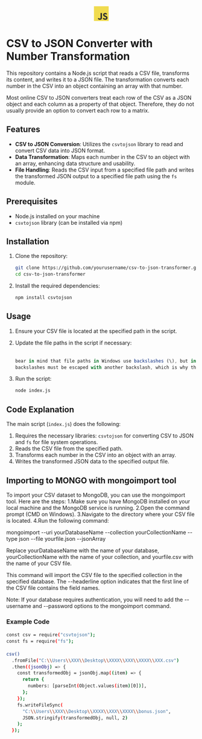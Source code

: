 <p align="center"> <a href="https://developer.mozilla.org/en-US/docs/Web/JavaScript" target="_blank" rel="noreferrer"> <img src="https://raw.githubusercontent.com/devicons/devicon/master/icons/javascript/javascript-original.svg" alt="javascript" width="40" height="40"/> </a> </p>

# CSV to JSON Converter with Number Transformation

This repository contains a Node.js script that reads a CSV file, transforms its content, and writes it to a JSON file. The transformation converts each number in the CSV into an object containing an array with that number.

Most online CSV to JSON converters treat each row of the CSV as a JSON object and each column as a property of that object. Therefore, they do not usually provide an option to convert each row to a matrix.

## Features

- **CSV to JSON Conversion**: Utilizes the `csvtojson` library to read and convert CSV data into JSON format.
- **Data Transformation**: Maps each number in the CSV to an object with an array, enhancing data structure and usability.
- **File Handling**: Reads the CSV input from a specified file path and writes the transformed JSON output to a specified file path using the `fs` module.

## Prerequisites

- Node.js installed on your machine
- `csvtojson` library (can be installed via npm)

## Installation

1. Clone the repository:
    ```bash
    git clone https://github.com/yourusername/csv-to-json-transformer.git
    cd csv-to-json-transformer
    ```

2. Install the required dependencies:
    ```bash
    npm install csvtojson
    ```

## Usage

1. Ensure your CSV file is located at the specified path in the script.

2. Update the file paths in the script if necessary:
    ```javascript

    bear in mind that file paths in Windows use backslashes (\), but in JavaScript strings,
    backslashes must be escaped with another backslash, which is why they look like this: \\.
    ```
3. Run the script:
    ```bash
    node index.js
    ```

## Code Explanation

The main script (`index.js`) does the following:
1. Requires the necessary libraries: `csvtojson` for converting CSV to JSON and `fs` for file system operations.
2. Reads the CSV file from the specified path.
3. Transforms each number in the CSV into an object with an array.
4. Writes the transformed JSON data to the specified output file.

## Importing to MONGO with mongoimport tool

To import your CSV dataset to MongoDB, you can use the mongoimport tool. Here are the steps:
1.Make sure you have MongoDB installed on your local machine and the MongoDB service is running.
2.Open the command prompt (CMD on Windows).
3.Navigate to the directory where your CSV file is located.
4.Run the following command:

mongoimport --uri yourDatabaseName --collection yourCollectionName --type json --file yourfile.json --jsonArray

Replace yourDatabaseName with the name of your database, yourCollectionName with the name of your collection, and yourfile.csv with the name of your CSV file.

This command will import the CSV file to the specified collection in the specified database.
The --headerline option indicates that the first line of the CSV file contains the field names.

Note: If your database requires authentication, you will need to add the --username and --password options to the mongoimport command.

### Example Code
```bash
const csv = require("csvtojson");
const fs = require("fs");

csv()
  .fromFile("C:\\Users\\XXX\\Desktop\\XXXX\\XXX\\XXXX\\XXX.csv")
  .then((jsonObj) => {
    const transformedObj = jsonObj.map((item) => {
      return {
        numbers: [parseInt(Object.values(item)[0])],
      };
    });
    fs.writeFileSync(
      "C:\\Users\\XXX\\Desktop\\XXXX\\XXX\\XXXX\\bonus.json",
      JSON.stringify(transformedObj, null, 2)
    );
  });

